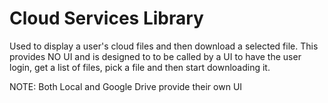 # Cloud Services Library
Used to display a user's cloud files and then download a selected file. This provides NO UI and is
designed to to be called by a UI to have the user login, get a list of files, pick a file
and then start downloading it.

NOTE: Both Local and Google Drive provide their own UI

